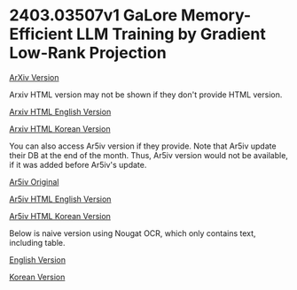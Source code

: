 # 2403.03507v1 GaLore Memory-Efficient LLM Training by Gradient Low-Rank Projection

[ArXiv Version](https://arxiv.org/abs/2403.03507v1)

Arxiv HTML version may not be shown if they don't provide HTML version.

[Arxiv HTML English Version](https://raw.githack.com/kh-kim/arxiv-translator/master/papers/2403.03507v1/paper.raw.en.html)

[Arxiv HTML Korean Version](https://raw.githack.com/kh-kim/arxiv-translator/master/papers/2403.03507v1/paper.raw.ko.html)

You can also access Ar5iv version if they provide.
Note that Ar5iv update their DB at the end of the month.
Thus, Ar5iv version would not be available, if it was added before Ar5iv's update.

[Ar5iv Original](https://ar5iv.org/abs/2403.03507v1)

[Ar5iv HTML English Version](https://raw.githack.com/kh-kim/arxiv-translator/master/papers/2403.03507v1/paper.ar5iv.en.html)

[Ar5iv HTML Korean Version](https://raw.githack.com/kh-kim/arxiv-translator/master/papers/2403.03507v1/paper.ar5iv.ko.html)

Below is naive version using Nougat OCR, which only contains text, including table.

[English Version](https://raw.githack.com/kh-kim/arxiv-translator/master/papers/2403.03507v1/paper.en.html)

[Korean Version](https://raw.githack.com/kh-kim/arxiv-translator/master/papers/2403.03507v1/paper.ko.html)